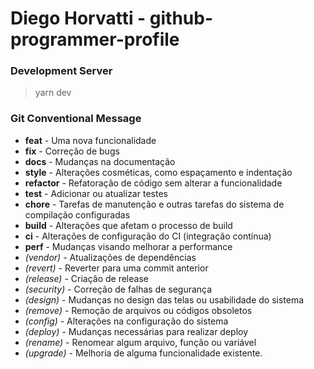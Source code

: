 # Diego Horvatti - github-programmer-profile

### Development Server

> yarn dev

### Git Conventional Message

- **feat** - Uma nova funcionalidade
- **fix** - Correção de bugs
- **docs** - Mudanças na documentação
- **style** - Alterações cosméticas, como espaçamento e indentação
- **refactor** - Refatoração de código sem alterar a funcionalidade
- **test** - Adicionar ou atualizar testes
- **chore** - Tarefas de manutenção e outras tarefas do sistema de compilação configuradas
- **build** - Alterações que afetam o processo de build
- **ci** - Alterações de configuração do CI (integração contínua)
- **perf** - Mudanças visando melhorar a performance
- _(vendor)_ - Atualizações de dependências
- _(revert)_ - Reverter para uma commit anterior
- _(release)_ - Criação de release
- _(security)_ - Correção de falhas de segurança
- _(design)_ - Mudanças no design das telas ou usabilidade do sistema
- _(remove)_ - Remoção de arquivos ou códigos obsoletos
- _(config)_ - Alterações na configuração do sistema
- _(deploy)_ - Mudanças necessárias para realizar deploy
- _(rename)_ - Renomear algum arquivo, função ou variável
- _(upgrade)_ - Melhoria de alguma funcionalidade existente.